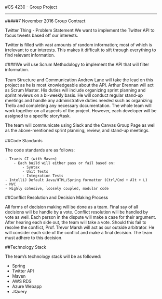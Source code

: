 #CS 4230 - Group Project

----------


#####7 November 2016 Group Contract 
<br>
<p>
Twitter Thing - Problem Statement
We want to implement the Twitter API to focus tweets based off our interests. </p>
<p>
Twitter is filled with vast amounts of random information; most of which is irrelevant to our interests. This makes it difficult to sift through everything to find relevant information.</p>

####We will use Scrum Methodology to implement the API that will filter information.<br><br>
Team Structure and Communication
Andrew Lane will take the lead on this project as he is most knowledgeable about the API. Arthur Brennan will act as Scrum Master. His duties will include organizing sprint planning and sprint reviews on a bi-weekly basis. He will conduct regular stand-up meetings and handle any administrative duties needed such as organizing Trello and completing any necessary documentation. The whole team will work together on all aspects of the project. However, each developer will be assigned to a specific story/task.

The team will communicate using Slack and the Canvas Group Page as well as the above-mentioned sprint planning, review, and stand-up meetings.
<br><br>
##Code Standards

The code standards are as follows:

 	- Travis CI (with Maven)
		- Each build will either pass or fail based on:
			- Syntax
			- Unit Tests
			- Integration Tests
	- IntelliJ Default Java/HTML/Spring formatter (Ctrl/Cmd + Alt + L)
	- MVC
	- Highly cohesive, loosely coupled, modular code

##Conflict Resolution and Decision Making Process

All forms of decision making will be done as a team. Final say of all decisions will be handle by a vote. Conflict resolution will be handled by vote as well. Each person in the dispute will make a case for their argument. After hearing each side out, the team will take a vote. Should this fail to resolve the conflict, Prof. Trevor Marsh will act as our outside arbitrator. He will consider each side of the conflict and make a final decision. The team must adhere to this decision.

##Technology Stack

The team’s technology stack will be as followed:

- 	Spring
- 	Twitter API
- 	Maven
- 	AWS RDS
- 	Azure Webapp
- 	JQuery